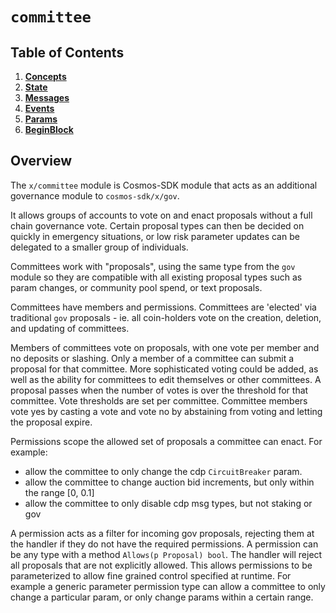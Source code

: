 
# `committee`

## Table of Contents

<!-- TOC -->
1. **[Concepts](01_concepts.md)**
2. **[State](02_state.md)**
3. **[Messages](03_messages.md)**
4. **[Events](04_events.md)**
5. **[Params](05_params.md)**
6. **[BeginBlock](06_begin_block.md)**

## Overview

The `x/committee` module is Cosmos-SDK module that acts as an additional governance module to `cosmos-sdk/x/gov`.

It allows groups of accounts to vote on and enact proposals without a full chain governance vote. Certain proposal types can then be decided on quickly in emergency situations, or low risk parameter updates can be delegated to a smaller group of individuals.

Committees work with "proposals", using the same type from the `gov` module so they are compatible with all existing proposal types such as param changes, or community pool spend, or text proposals.

Committees have members and permissions. Committees are 'elected' via traditional `gov` proposals - ie. all coin-holders vote on the creation, deletion, and updating of committees.

Members of committees vote on proposals, with one vote per member and no deposits or slashing. Only a member of a committee can submit a proposal for that committee. More sophisticated voting could be added, as well as the ability for committees to edit themselves or other committees. A proposal passes when the number of votes is over the threshold for that committee. Vote thresholds are set per committee. Committee members vote yes by casting a vote and vote no by abstaining from voting and letting the proposal expire.

Permissions scope the allowed set of proposals a committee can enact. For example:

- allow the committee to only change the cdp `CircuitBreaker` param.
- allow the committee to change auction bid increments, but only within the range [0, 0.1]
- allow the committee to only disable cdp msg types, but not staking or gov

A permission acts as a filter for incoming gov proposals, rejecting them at the handler if they do not have the required permissions. A permission can be any type with a method `Allows(p Proposal) bool`. The handler will reject all proposals that are not explicitly allowed. This allows permissions to be parameterized to allow fine grained control specified at runtime. For example a generic parameter permission type can allow a committee to only change a particular param, or only change params within a certain range.
